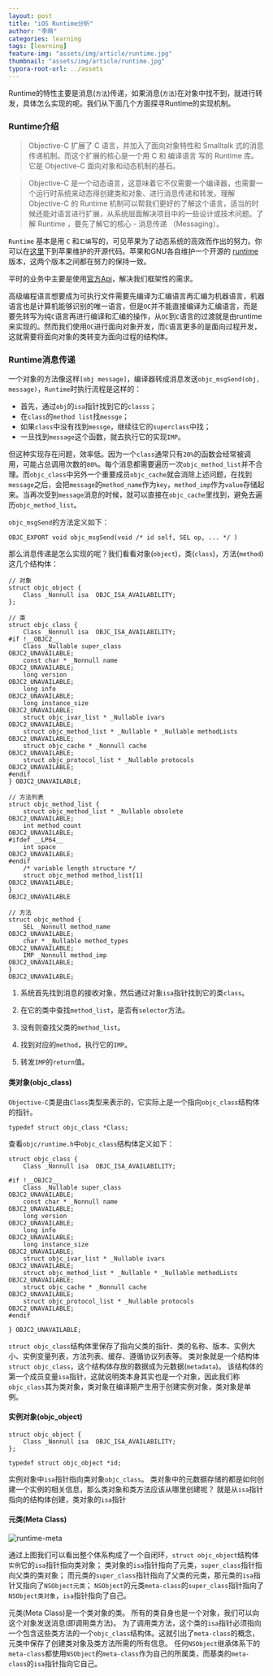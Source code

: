 ```yaml
---
layout: post
title: "iOS Runtime分析"
author: "李萌"
categories: learning
tags: [learning]
feature-img: "assets/img/article/runtime.jpg"
thumbnail: "assets/img/article/runtime.jpg"
typora-root-url: ../assets
---
```


Runtime的特性主要是消息(`方法`)传递，如果消息(`方法`)在对象中找不到，就进行转发，具体怎么实现的呢。我们从下面几个方面探寻Runtime的实现机制。

### Runtime介绍

> Objective-C 扩展了 C 语言，并加入了面向对象特性和 Smalltalk 式的消息传递机制。而这个扩展的核心是一个用 C 和 编译语言 写的 Runtime 库。它是 Objective-C 面向对象和动态机制的基石。

> Objective-C 是一个动态语言，这意味着它不仅需要一个编译器，也需要一个运行时系统来动态得创建类和对象、进行消息传递和转发。理解 Objective-C 的 Runtime 机制可以帮我们更好的了解这个语言，适当的时候还能对语言进行扩展，从系统层面解决项目中的一些设计或技术问题。了解 Runtime ，要先了解它的核心 - 消息传递 （Messaging）。

`Runtime` 基本是用 `C` 和`汇编`写的，可见苹果为了动态系统的高效而作出的努力。你可以在[这里](http://www.opensource.apple.com/source/objc4/)下到苹果维护的开源代码。苹果和GNU各自维护一个开源的 [runtime](https://github.com/RetVal/objc-runtime) 版本，这两个版本之间都在努力的保持一致。

平时的业务中主要是使用[官方Api](https://developer.apple.com/reference/objectivec/objective_c_runtime#//apple_ref/doc/uid/TP40001418-CH1g-126286)，解决我们框架性的需求。

高级编程语言想要成为可执行文件需要先编译为汇编语言再汇编为机器语言，机器语言也是计算机能够识别的唯一语言，但是`OC`并不能直接编译为汇编语言，而是要先转写为纯`C`语言再进行编译和汇编的操作，从`OC`到`C`语言的过渡就是由runtime来实现的。然而我们使用`OC`进行面向对象开发，而`C`语言更多的是面向过程开发，这就需要将面向对象的类转变为面向过程的结构体。

### Runtime消息传递

一个对象的方法像这样`[obj message]`，编译器转成消息发送`objc_msgSend(obj, message)`，`Runtime`时执行流程是这样的：

- 首先，通过`obj`的`isa`指针找到它的`classs`；
- 在`class`的`method list`找`messge`；
- 如果`class`中没有找到`messge`，继续往它的`superclass`中找；
- 一旦找到`message`这个函数，就去执行它的实现`IMP`。

但这种实现存在问题，效率低。因为一个`class`通常只有`20%`的函数会经常被调用，可能占总调用次数的`80%`。每个消息都需要遍历一次`objc_method_list`并不合理。而`objc_class`中另外一个重要成员`objc_cache`就会消除上述问题，在找到`message`之后，会把`message`的`method_name`作为`key`，`method_imp`作为`value`存储起来。当再次受到`message`消息的时候，就可以直接在`objc_cache`里找到，避免去遍历`objc_method_list`。

`objc_msgSend`的方法定义如下：

```
OBJC_EXPORT void objc_msgSend(void /* id self, SEL op, ... */ )
```

那么消息传递是怎么实现的呢？我们看看对象(`object`)，类(`class`)，方法(`method`)这几个结构体：

```
// 对象
struct objc_object {
    Class _Nonnull isa  OBJC_ISA_AVAILABILITY;
};

// 类
struct objc_class {
    Class _Nonnull isa  OBJC_ISA_AVAILABILITY;
#if !__OBJC2__
    Class _Nullable super_class                              OBJC2_UNAVAILABLE;
    const char * _Nonnull name                               OBJC2_UNAVAILABLE;
    long version                                             OBJC2_UNAVAILABLE;
    long info                                                OBJC2_UNAVAILABLE;
    long instance_size                                       OBJC2_UNAVAILABLE;
    struct objc_ivar_list * _Nullable ivars                  OBJC2_UNAVAILABLE;
    struct objc_method_list * _Nullable * _Nullable methodLists                    OBJC2_UNAVAILABLE;
    struct objc_cache * _Nonnull cache                       OBJC2_UNAVAILABLE;
    struct objc_protocol_list * _Nullable protocols          OBJC2_UNAVAILABLE;
#endif
} OBJC2_UNAVAILABLE;

// 方法列表
struct objc_method_list {
    struct objc_method_list * _Nullable obsolete             OBJC2_UNAVAILABLE;
    int method_count                                         OBJC2_UNAVAILABLE;
#ifdef __LP64__
    int space                                                OBJC2_UNAVAILABLE;
#endif
    /* variable length structure */
    struct objc_method method_list[1]                        OBJC2_UNAVAILABLE;
}                                                            OBJC2_UNAVAILABLE

// 方法
struct objc_method {
    SEL _Nonnull method_name                                 OBJC2_UNAVAILABLE;
    char * _Nullable method_types                            OBJC2_UNAVAILABLE;
    IMP _Nonnull method_imp                                  OBJC2_UNAVAILABLE;
}                                                            OBJC2_UNAVAILABLE;
```

1. 系统首先找到消息的接收对象，然后通过对象`isa`指针找到它的类`class`。

2. 在它的类中查找`method_list`，是否有`selector`方法。

3. 没有则查找父类的`method_list`。

4. 找到对应的`method`，执行它的`IMP`。

5. 转发`IMP`的`return`值。

#### 类对象(objc_class)

`Objective-C`类是由`Class`类型来表示的，它实际上是一个指向`objc_class`结构体的指针。

```
typedef struct objc_class *Class;
```

查看`objc/runtime.h`中`objc_class`结构体定义如下：

```
struct objc_class {
    Class _Nonnull isa  OBJC_ISA_AVAILABILITY;
    
#if !__OBJC2__
    Class _Nullable super_class                              OBJC2_UNAVAILABLE;
    const char * _Nonnull name                               OBJC2_UNAVAILABLE;
    long version                                             OBJC2_UNAVAILABLE;
    long info                                                OBJC2_UNAVAILABLE;
    long instance_size                                       OBJC2_UNAVAILABLE;
    struct objc_ivar_list * _Nullable ivars                  OBJC2_UNAVAILABLE;
    struct objc_method_list * _Nullable * _Nullable methodLists                    OBJC2_UNAVAILABLE;
    struct objc_cache * _Nonnull cache                       OBJC2_UNAVAILABLE;
    struct objc_protocol_list * _Nullable protocols          OBJC2_UNAVAILABLE;
#endif

} OBJC2_UNAVAILABLE;
```

`struct objc_class`结构体里保存了指向父类的指针、类的名称、版本、实例大小、实例变量列表，方法列表、缓存、遵循协议列表等。
类对象就是一个结构体`struct objc_class`，这个结构体存放的数据成为元数据(`metadata`)。
该结构体的第一个成员变量`isa`指针，这就说明类本身其实也是一个对象，因此我们称`objc_class`其为类对象，类对象在编译期产生用于创建实例对象，类对象是单例。

#### 实例对象(objc_object)

```
struct objc_object {
    Class _Nonnull isa  OBJC_ISA_AVAILABILITY;
};

typedef struct objc_object *id;
```

实例对象中`isa`指针指向类对象`objc_class`。
类对象中的元数据存储的都是如何创建一个实例的相关信息，那么类对象和类方法应该从哪里创建呢？
就是从`isa`指针指向的结构体创建，类对象的`isa`指针

#### 元类(Meta Class)

![runtime-meta](https://raw.githubusercontent.com/limeng99/limeng99.github.io/master/assets/img/screenshots/runtime-meta.png)

通过上图我们可以看出整个体系构成了一个自闭环，`struct objc_object`结构体`实例`它的`isa`指针指向类对象；
类对象的`isa`指针指向了元类，`super_class`指针指向父类的类对象；
而元类的`super_class`指针指向了父类的元类，那元类的`isa`指针又指向了`NSObject元类`；
`NSObject`的元类`meta-class`的`super_class`指针指向了`NSObject类对象`，`isa`指针指向了自己。

元类(Meta Class)是一个类对象的类。
所有的类自身也是一个对象，我们可以向这个对象发送消息(即调用类方法)。
为了调用类方法，这个类的`isa`指针必须指向一个包含这些类方法的一个`objc_class`结构体。这就引出了`meta-class`的概念，元类中保存了创建类对象及类方法所需的所有信息。
任何`NSObject`继承体系下的`meta-class`都使用`NSObject`的`meta-class`作为自己的所属类，而基类的`meta-class`的`isa`指针指向它自己。

